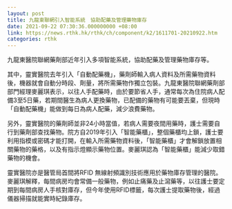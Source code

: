 ```yaml
---
layout: post
title: 九龍東聯網引入智能系統　協助配藥及管理藥物庫存
date: 2021-09-22 07:30:36.000000000 +08:00
link: https://news.rthk.hk/rthk/ch/component/k2/1611701-20210922.htm
categories: rthk
---
```


九龍東醫院聯網藥劑部近年引入多項智能系統，協助配藥及管理藥物庫存等。

其中，靈實醫院去年引入「自動配藥機」，藥劑師輸入病人資料及所需藥物資料後，機器就會自動分時段、劑量，將所需藥物作獨立包裝。九龍東醫院聯網藥劑部部門經理麥麗琪表示，以往人手配藥時，由於要節省人手，通常每次為住院病人配備3至5日藥，若期間醫生為病人更換藥物，已配備的藥物有可能要丟棄，但現時「自動配藥機」能做到每日為病人配藥，減少浪費藥物。

另外，靈實醫院的藥劑師並非24小時當值，若病人需要夜間用藥時，護士需要自行到藥劑部查找藥物。院方自2019年引入「智能藥櫃」，整個藥櫃均上鎖，護士要利用指模或密碼才能打開，在輸入所需藥物資料後，「智能藥櫃」才會解鎖放置相關藥物的藥格，以及有指示燈顯示藥物位置。麥麗琪認為「智能藥櫃」能減少取錯藥物的機會。

靈實醫院亦是醫管局首間將RFID 無線射頻識別技術應用於藥物庫存管理的醫院。麥麗琪解釋，每間病房均會常備一般藥物，例如止痛藥及止瀉藥等，以往護士要定期到每間病房人手核對庫存，但今年使用RFID標籤，每次護士提取藥物後，經過儀器掃描就能實時紀錄庫存。
